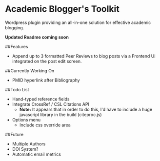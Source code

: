 # Academic Blogger's Toolkit
Wordpress plugin providing an all-in-one solution for effective academic blogging.

**Updated Readme coming soon**

##Features
- Append up to 3 formatted Peer Reviews to blog posts via a Frontend UI integrated on the post edit screen.

##Currently Working On
- PMID hyperlink after Bibliography

##Todo List
- Hand-typed reference fields
- Integrate CrossRef / CSL Citations API
    + **Note:** It appears that in order to do this, I'd have to include a huge javascript library in the build (citeproc.js)
- Options menu
    + Include css override area

##Future
- Multiple Authors
- DOI System?
- Automatic email metrics
